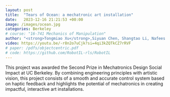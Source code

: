 ```yaml
---
layout: post
title:  "Tears of Ocean: a mechatronic art installation"
date:   2023-12-16 21:21:53 +00:00
image: /images/ocean.jpg
categories: Berkeley
# course: "16-741 Mechanics of Manipulation"
author: "<strong>Tongmiao Xu</strong>,Siyuan Chen, Shangtao Li, Nafees Ahamand"
video: https://youtu.be/-r8n2o7uCjk?si=4qi3kZQTkCZ7rRVF
# paper: /pdfs/objectcentric.pdf
# code: https://github.com/RobotIL-rls/RobotIL
---
```

This project was awarded the Second Prize in Mechatronics Design Social Impact at UC Berkeley. By combining engineering principles with artistic vision, this project consists of a smooth and accurate control system based on haptic feedback and highlights the potential of mechatronics in creating impactful, interactive art installations.
